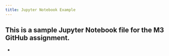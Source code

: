 ```yaml
---
title: Jupyter Notebook Example
---
```

This is a sample Jupyter Notebook file for the M3 GitHub assignment.
- 
- 

